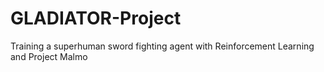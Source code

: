 # GLADIATOR-Project
Training a superhuman sword fighting agent with Reinforcement Learning and Project Malmo
